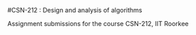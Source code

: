 #CSN-212 : Design and analysis of algorithms

Assignment submissions for the course CSN-212, IIT Roorkee
